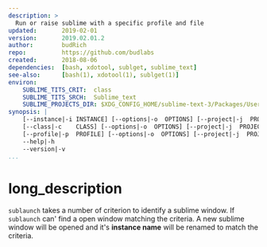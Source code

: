 ```yaml
---
description: >
  Run or raise sublime with a specific profile and file
updated:       2019-02-01
version:       2019.02.01.2
author:        budRich
repo:          https://github.com/budlabs
created:       2018-08-06
dependencies:  [bash, xdotool, sublget, sublime_text]
see-also:      [bash(1), xdotool(1), sublget(1)]
environ:
    SUBLIME_TITS_CRIT:  class
    SUBLIME_TITS_SRCH:  Sublime_text
    SUBLIME_PROJECTS_DIR: $XDG_CONFIG_HOME/sublime-text-3/Packages/User/Projects
synopsis: |
    [--instance|-i INSTANCE] [--options|-o  OPTIONS] [--project|-j  PROJECT] [FILE]
    [--class|-c    CLASS] [--options|-o  OPTIONS] [--project|-j  PROJECT] [FILE]
    [--profile|-p  PROFILE] [--options|-o  OPTIONS] [--project|-j  PROJECT] [FILE]
    --help|-h
    --version|-v
...
```


# long_description

`sublaunch` takes a number of criterion to identify a sublime window.
If `sublaunch` can' find a open window matching the criteria.
A new sublime window will be opened and it's **instance name** will be renamed to match the criteria.

